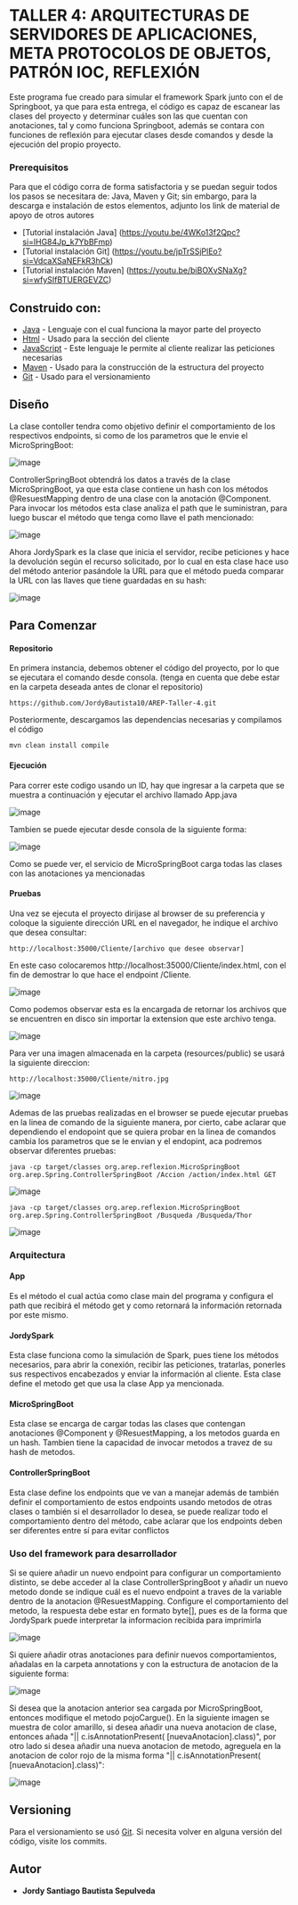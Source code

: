 # TALLER 4: ARQUITECTURAS DE SERVIDORES DE APLICACIONES, META PROTOCOLOS DE OBJETOS, PATRÓN IOC, REFLEXIÓN

Este programa fue creado para simular el framework Spark junto con el de Springboot, ya que para esta entrega, el código es capaz de escanear las clases del proyecto y determinar cuáles son las que cuentan con anotaciones, tal y como funciona Springboot, además se contara con funciones de reflexión para ejecutar clases desde comandos y desde la ejecución del propio proyecto.

### Prerequisitos

Para que el código corra de forma satisfactoria y se puedan seguir todos los pasos se necesitara de: Java, Maven y Git; sin embargo,  para la descarga e instalación de estos elementos, adjunto los link de material de apoyo de otros autores

* [Tutorial instalación Java] (https://youtu.be/4WKo13f2Qpc?si=lHG84Jp_k7YbBFmp)
* [Tutorial instalación Git] (https://youtu.be/jpTrSSjPlEo?si=VdcaXSaNEFkR3hCk)
* [Tutorial instalación Maven] (https://youtu.be/biBOXvSNaXg?si=wfySIfBTUERGEVZC)

## Construido con:

* [Java](http://www.dropwizard.io/1.0.2/docs/) - Lenguaje con el cual funciona la mayor parte del proyecto
* [Html](https://developer.mozilla.org/es/docs/Web/HTML) - Usado para la sección del cliente
* [JavaScript](https://developer.mozilla.org/es/docs/Web/JavaScript) - Este lenguaje le permite al cliente realizar las peticiones necesarias
* [Maven](https://maven.apache.org/) - Usado para la construcción de la estructura del proyecto
* [Git](https://git-scm.com) - Usado para el versionamiento

## Diseño

La clase contoller tendra como objetivo definir el comportamiento de los respectivos endpoints, si como de los parametros que le envie el MicroSpringBoot: 

![image](https://github.com/JordyBautista10/AREP-Taller-4/assets/123812969/9f5bb003-6b99-4062-a5c5-ad9699f0951e)

ControllerSpringBoot obtendrá los datos a través de la clase MicroSpringBoot, ya que esta clase contiene un hash con los métodos @ResuestMapping dentro de una clase con la anotación @Component. Para invocar los métodos esta clase analiza el path que le suministran, para luego buscar el método que tenga como llave el path mencionado:

![image](https://github.com/JordyBautista10/AREP-Taller-4/assets/123812969/bf4176f6-557f-42cc-ada6-1518175f19cb)

Ahora JordySpark es la clase que inicia el servidor, recibe peticiones y hace la devolución según el recurso solicitado, por lo cual en esta clase hace uso del método anterior pasándole la URL para que el método pueda comparar la URL con las llaves que tiene guardadas en su hash:

![image](https://github.com/JordyBautista10/AREP-Taller-4/assets/123812969/724ec4a8-7874-4caf-8fbb-6d081a195250)


## Para Comenzar

#### Repositorio

En primera instancia, debemos obtener el código del proyecto, por lo que se ejecutara el comando desde consola. (tenga en cuenta que debe estar en la carpeta deseada antes de clonar el repositorio)

~~~
https://github.com/JordyBautista10/AREP-Taller-4.git
~~~

Posteriormente, descargamos las dependencias necesarias y compilamos el código

~~~
mvn clean install compile
~~~

#### Ejecución

Para correr este codigo usando un ID, hay que ingresar a la carpeta que se muestra a continuación y ejecutar el archivo llamado App.java

![image](https://github.com/JordyBautista10/AREP-Taller-4/assets/123812969/f141bd98-5811-4300-bbcc-099b3254e919)

Tambien se puede ejecutar desde consola de la siguiente forma:

![image](https://github.com/JordyBautista10/AREP-Taller-4/assets/123812969/c35000b4-1764-4eef-99ec-070f39f351d3)

Como se puede ver, el servicio de MicroSpringBoot carga todas las clases con las anotaciones ya mencionadas

#### Pruebas

Una vez se ejecuta el proyecto dirijase al browser de su preferencia y coloque la siguiente dirección URL en el navegador, he indique el archivo que desea consultar:

~~~
http://localhost:35000/Cliente/[archivo que desee observar]
~~~

En este caso colocaremos http://localhost:35000/Cliente/index.html, con el fin de demostrar lo que hace el endpoint /Cliente.

![image](https://github.com/JordyBautista10/AREP-Taller-4/assets/123812969/dd59eead-14cf-4af9-bb43-8354f93c3f88)

Como podemos observar esta es la encargada de retornar los archivos que se encuentren en disco sin importar la extension que este archivo tenga.

![image](https://github.com/JordyBautista10/AREP-Taller-4/assets/123812969/89a12912-d199-4a9b-9014-1801f578284a)

Para ver una imagen almacenada en la carpeta (resources/public) se usará la siguiente direccion:

~~~
http://localhost:35000/Cliente/nitro.jpg
~~~

![image](https://github.com/JordyBautista10/AREP-Taller-4/assets/123812969/61246d71-2b80-4288-8758-af7fe471d50d)

Ademas de las pruebas realizadas en el browser se puede ejecutar pruebas en la linea de comando de la siguiente manera, por cierto, cabe aclarar que dependiendo el endopoint que se quiera probar en la linea de comandos cambia los parametros que se le envian y el endopint, aca podremos observar diferentes pruebas:

~~~
java -cp target/classes org.arep.reflexion.MicroSpringBoot org.arep.Spring.ControllerSpringBoot /Accion /action/index.html GET  
~~~

![image](https://github.com/JordyBautista10/AREP-Taller-4/assets/123812969/d7382968-06c4-49d5-a5eb-20f7597ba86e)

~~~
java -cp target/classes org.arep.reflexion.MicroSpringBoot org.arep.Spring.ControllerSpringBoot /Busqueda /Busqueda/Thor
~~~

![image](https://github.com/JordyBautista10/AREP-Taller-4/assets/123812969/647def18-3659-47ea-8a32-9b6e7c1c6934)

### Arquitectura
#### App
Es el método el cual actúa como clase main del programa y configura el path que recibirá el método get y como retornará la información retornada por este mismo.

#### JordySpark
Esta clase funciona como la simulación de Spark, pues tiene los métodos necesarios, para abrir la conexión, recibir las peticiones, tratarlas, ponerles sus respectivos encabezados y enviar la información al cliente. Esta clase define el metodo get que usa la clase App ya mencionada.

#### MicroSpringBoot
Esta clase se encarga de cargar todas las clases que contengan anotaciones @Component y @ResuestMapping, a los metodos guarda en un hash. Tambien tiene la capacidad de invocar metodos a travez de su hash de metodos.

#### ControllerSpringBoot
Esta clase define los endpoints que ve van a manejar además de también definir el comportamiento de estos endpoints usando metodos de otras clases o también si el desarrollador lo desea, se puede realizar todo el comportamiento dentro del método, cabe aclarar que los endpoints deben ser diferentes entre sí para evitar conflictos

### Uso del framework para desarrollador
Si se quiere añadir un nuevo endpoint para configurar un comportamiento distinto, se debe acceder al la clase ControllerSpringBoot y añadir un nuevo metodo donde se indique cuál es el nuevo endpoint a traves de la variable dentro de la anotacion @ResuestMapping. Configure el comportamiento del metodo, la respuesta debe estar en formato byte[], pues es de la forma que JordySpark puede interpretar la informacion recibida para imprimirla

![image](https://github.com/JordyBautista10/AREP-Taller-4/assets/123812969/ab248e19-ac83-4d4c-8e95-7b18c605e429)

Si quiere añadir otras anotaciones para definir nuevos comportamientos, añadalas en la carpeta annotations y con la estructura de anotacion de la siguiente forma:

![image](https://github.com/JordyBautista10/AREP-Taller-4/assets/123812969/61cdf303-625d-401f-8377-f410c960ab7c)


Si desea que la anotacion anterior sea cargada por MicroSpringBoot, entonces modifique el metodo pojoCargue(). En la siguiente imagen se muestra de color amarillo, si desea añadir una nueva anotacion de clase, entonces añada "|| c.isAnnotationPresent( [nuevaAnotacion].class)", por otro lado si desea añadir una nueva anotacion de metodo, agreguela en la anotacion de color rojo de la misma forma "|| c.isAnnotationPresent( [nuevaAnotacion].class)":

![image](https://github.com/JordyBautista10/AREP-Taller-4/assets/123812969/9110b5cf-63d6-4a81-935f-5dad83e34ac6)


## Versioning

Para el versionamiento se usó [Git](https://git-scm.com). Si necesita volver en alguna versión del código, visite los commits.

## Autor

* **Jordy Santiago Bautista Sepulveda** 
